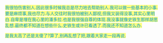 <p><span style="background-color: rgb(255, 255, 128); color: rgb(0, 153, 204);">我很怕伤害别人.因此很多时候我总是尽力地去帮助别人.我可以做一些基本的小事.要是麻烦事,我也尽力.与人交往时我很怕被别人鄙视,但我又装得没事,其实心里明白.自卑是埋在我心里的潘多拉.也是我很强自尊的体现.我没事就像史铁生那样胡思乱想.最终都不知道在想些什么.史铁生或许已看透了.而我还不知道怎么办.</span></p><p><span style="color: rgb(0, 153, 204); background-color: rgb(255, 255, 128);">是我太高了还是太傻了?算了,别再乱想了把,跟着大家走一段再说.</span></p>